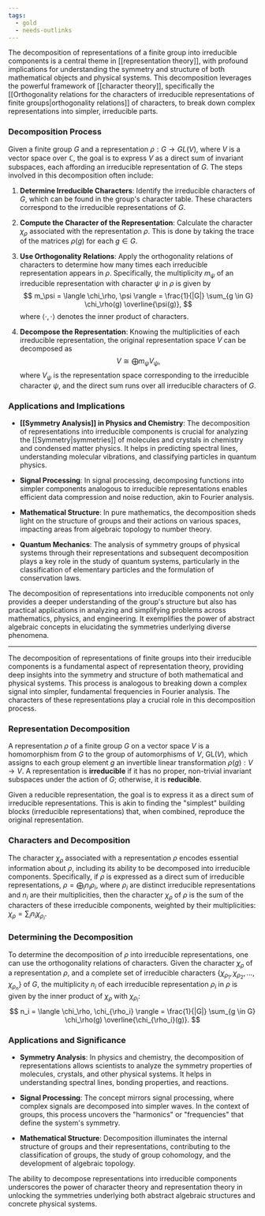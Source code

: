 ```yaml
---
tags:
  - gold
  - needs-outlinks
---
```


The decomposition of representations of a finite group into irreducible components is a central theme in [[representation theory]], with profound implications for understanding the symmetry and structure of both mathematical objects and physical systems. This decomposition leverages the powerful framework of [[character theory]], specifically the [[Orthogonality relations for the characters of irreducible representations of finite groups|orthogonality relations]] of characters, to break down complex representations into simpler, irreducible parts.

### Decomposition Process

Given a finite group $G$ and a representation $\rho: G \to GL(V)$, where $V$ is a vector space over $\mathbb{C}$, the goal is to express $V$ as a direct sum of invariant subspaces, each affording an irreducible representation of $G$. The steps involved in this decomposition often include:

1. **Determine Irreducible Characters**: Identify the irreducible characters of $G$, which can be found in the group's character table. These characters correspond to the irreducible representations of $G$.

2. **Compute the Character of the Representation**: Calculate the character $\chi_\rho$ associated with the representation $\rho$. This is done by taking the trace of the matrices $\rho(g)$ for each $g \in G$.

3. **Use Orthogonality Relations**: Apply the orthogonality relations of characters to determine how many times each irreducible representation appears in $\rho$. Specifically, the multiplicity $m_\psi$ of an irreducible representation with character $\psi$ in $\rho$ is given by
$$
m_\psi = \langle \chi_\rho, \psi \rangle = \frac{1}{|G|} \sum_{g \in G} \chi_\rho(g) \overline{\psi(g)},
$$
where $\langle \cdot, \cdot \rangle$ denotes the inner product of characters.

4. **Decompose the Representation**: Knowing the multiplicities of each irreducible representation, the original representation space $V$ can be decomposed as
$$
V \cong \bigoplus m_\psi V_\psi,
$$
where $V_\psi$ is the representation space corresponding to the irreducible character $\psi$, and the direct sum runs over all irreducible characters of $G$.

### Applications and Implications

- **[[Symmetry Analysis]] in Physics and Chemistry**: The decomposition of representations into irreducible components is crucial for analyzing the [[Symmetry|symmetries]] of molecules and crystals in chemistry and condensed matter physics. It helps in predicting spectral lines, understanding molecular vibrations, and classifying particles in quantum physics.

- **Signal Processing**: In signal processing, decomposing functions into simpler components analogous to irreducible representations enables efficient data compression and noise reduction, akin to Fourier analysis.

- **Mathematical Structure**: In pure mathematics, the decomposition sheds light on the structure of groups and their actions on various spaces, impacting areas from algebraic topology to number theory.

- **Quantum Mechanics**: The analysis of symmetry groups of physical systems through their representations and subsequent decomposition plays a key role in the study of quantum systems, particularly in the classification of elementary particles and the formulation of conservation laws.

The decomposition of representations into irreducible components not only provides a deeper understanding of the group's structure but also has practical applications in analyzing and simplifying problems across mathematics, physics, and engineering. It exemplifies the power of abstract algebraic concepts in elucidating the symmetries underlying diverse phenomena.

---

The decomposition of representations of finite groups into their irreducible components is a fundamental aspect of representation theory, providing deep insights into the symmetry and structure of both mathematical and physical systems. This process is analogous to breaking down a complex signal into simpler, fundamental frequencies in Fourier analysis. The characters of these representations play a crucial role in this decomposition process.

### Representation Decomposition

A representation $\rho$ of a finite group $G$ on a vector space $V$ is a homomorphism from $G$ to the group of automorphisms of $V$, GL($V$), which assigns to each group element $g$ an invertible linear transformation $\rho(g): V \to V$. A representation is **irreducible** if it has no proper, non-trivial invariant subspaces under the action of $G$; otherwise, it is **reducible**.

Given a reducible representation, the goal is to express it as a direct sum of irreducible representations. This is akin to finding the "simplest" building blocks (irreducible representations) that, when combined, reproduce the original representation.

### Characters and Decomposition

The character $\chi_\rho$ associated with a representation $\rho$ encodes essential information about $\rho$, including its ability to be decomposed into irreducible components. Specifically, if $\rho$ is expressed as a direct sum of irreducible representations, $\rho = \bigoplus_i n_i \rho_i$, where $\rho_i$ are distinct irreducible representations and $n_i$ are their multiplicities, then the character $\chi_\rho$ of $\rho$ is the sum of the characters of these irreducible components, weighted by their multiplicities: $\chi_\rho = \sum_i n_i \chi_{\rho_i}$.

### Determining the Decomposition

To determine the decomposition of $\rho$ into irreducible representations, one can use the orthogonality relations of characters. Given the character $\chi_\rho$ of a representation $\rho$, and a complete set of irreducible characters $\{\chi_{\rho_1}, \chi_{\rho_2}, ..., \chi_{\rho_n}\}$ of $G$, the multiplicity $n_i$ of each irreducible representation $\rho_i$ in $\rho$ is given by the inner product of $\chi_\rho$ with $\chi_{\rho_i}$:
$$
n_i = \langle \chi_\rho, \chi_{\rho_i} \rangle = \frac{1}{|G|} \sum_{g \in G} \chi_\rho(g) \overline{\chi_{\rho_i}(g)}.
$$

### Applications and Significance

- **Symmetry Analysis**: In physics and chemistry, the decomposition of representations allows scientists to analyze the symmetry properties of molecules, crystals, and other physical systems. It helps in understanding spectral lines, bonding properties, and reactions.

- **Signal Processing**: The concept mirrors signal processing, where complex signals are decomposed into simpler waves. In the context of groups, this process uncovers the "harmonics" or "frequencies" that define the system's symmetry.

- **Mathematical Structure**: Decomposition illuminates the internal structure of groups and their representations, contributing to the classification of groups, the study of group cohomology, and the development of algebraic topology.

The ability to decompose representations into irreducible components underscores the power of character theory and representation theory in unlocking the symmetries underlying both abstract algebraic structures and concrete physical systems.
